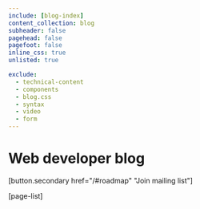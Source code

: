 ```yaml
---
include: [blog-index]
content_collection: blog
subheader: false
pagehead: false
pagefoot: false
inline_css: true
unlisted: true

exclude:
  - technical-content
  - components
  - blog.css
  - syntax
  - video
  - form
---
```



# Web developer blog

[button.secondary href="/#roadmap" "Join mailing list"]

[page-list]
